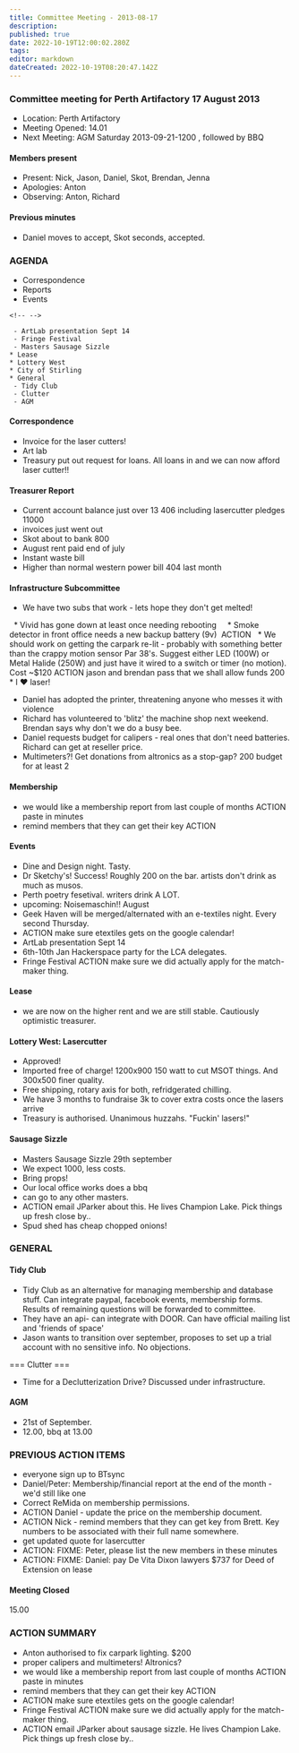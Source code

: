 ```yaml
---
title: Committee Meeting - 2013-08-17
description: 
published: true
date: 2022-10-19T12:00:02.280Z
tags: 
editor: markdown
dateCreated: 2022-10-19T08:20:47.142Z
---
```


### Committee meeting for Perth Artifactory 17 August 2013

-   Location: Perth Artifactory
-   Meeting Opened: 14.01
-   Next Meeting: AGM Saturday 2013-09-21-1200 , followed by BBQ

#### Members present

-   Present: Nick, Jason, Daniel, Skot, Brendan, Jenna
-   Apologies: Anton
-   Observing: Anton, Richard

#### Previous minutes

-   Daniel moves to accept, Skot seconds, accepted.

### AGENDA

-   Correspondence
-   Reports
-   Events

```{=html}
<!-- -->
```
     - ArtLab presentation Sept 14
     - Fringe Festival
     - Masters Sausage Sizzle
    * Lease
    * Lottery West 
    * City of Stirling
    * General
     - Tidy Club
     - Clutter
     - AGM

#### Correspondence

-   Invoice for the laser cutters!
-   Art lab
-   Treasury put out request for loans. All loans in and we can now afford laser cutter!!

#### Treasurer Report

-   Current account balance just over 13 406 including lasercutter pledges 11000
-   invoices just went out
-   Skot about to bank 800
-   August rent paid end of july
-   Instant waste bill
-   Higher than normal western power bill 404 last month

#### Infrastructure Subcommittee

-   We have two subs that work - lets hope they don't get melted!  

  \* Vivid has gone down at least once needing rebooting     \* Smoke detector in front office needs a new backup battery (9v)  ACTION   \* We should work on getting the carpark re-lit - probably with something better than the crappy motion sensor Par 38's. Suggest either LED (100W) or Metal Halide (250W) and just have it wired to a switch or timer (no motion). Cost \~\$120 ACTION jason and brendan pass that we shall allow funds 200   \* I ❤ laser!

-   Daniel has adopted the printer, threatening anyone who messes it with violence
-   Richard has volunteered to 'blitz' the machine shop next weekend. Brendan says why don't we do a busy bee.
-   Daniel requests budget for calipers - real ones that don't need batteries. Richard can get at reseller price.
-   Multimeters?! Get donations from altronics as a stop-gap? 200 budget for at least 2

#### Membership

-   we would like a membership report from last couple of months ACTION paste in minutes
-   remind members that they can get their key ACTION

#### Events

-   Dine and Design night. Tasty.
-   Dr Sketchy's! Success! Roughly 200 on the bar. artists don't drink as much as musos.
-   Perth poetry fesetival. writers drink A LOT.
-   upcoming: Noisemaschin!! August
-   Geek Haven will be merged/alternated with an e-textiles night. Every second Thursday.
-   ACTION make sure etextiles gets on the google calendar!
-   ArtLab presentation Sept 14
-   6th-10th Jan Hackerspace party for the LCA delegates.
-   Fringe Festival ACTION make sure we did actually apply for the match-maker thing.

#### Lease

-   we are now on the higher rent and we are still stable. Cautiously optimistic treasurer.

#### Lottery West: Lasercutter

-   Approved!
-   Imported free of charge! 1200x900 150 watt to cut MSOT things. And 300x500 finer quality.
-   Free shipping, rotary axis for both, refridgerated chilling.
-   We have 3 months to fundraise 3k to cover extra costs once the lasers arrive
-   Treasury is authorised. Unanimous huzzahs. "Fuckin' lasers!"

#### Sausage Sizzle

-   Masters Sausage Sizzle 29th september
-   We expect 1000, less costs.
-   Bring props!
-   Our local office works does a bbq
-   can go to any other masters.
-   ACTION email JParker about this. He lives Champion Lake. Pick things up fresh close by..
-   Spud shed has cheap chopped onions!

### GENERAL

#### Tidy Club

-   Tidy Club as an alternative for managing membership and database stuff. Can integrate paypal, facebook events, membership forms. Results of remaining questions will be forwarded to committee.
-   They have an api- can integrate with DOOR. Can have official mailing list and 'friends of space'
-   Jason wants to transition over september, proposes to set up a trial account with no sensitive info. No objections.

=== Clutter ===

-   Time for a Declutterization Drive? Discussed under infrastructure.

#### AGM

-   21st of September.
-   12.00, bbq at 13.00

### PREVIOUS ACTION ITEMS

-   everyone sign up to BTsync
-   Daniel/Peter: Membership/financial report at the end of the month - we'd still like one
-   Correct ReMida on membership permissions.
-   ACTION Daniel - update the price on the membership document.
-   ACTION Nick - remind members that they can get key from Brett. Key numbers to be associated with their full name somewhere.
-   get updated quote for lasercutter
-   ACTION: FIXME: Peter, please list the new members in these minutes
-   ACTION: FIXME: Daniel: pay De Vita Dixon lawyers \$737 for Deed of Extension on lease

#### Meeting Closed

15.00

### ACTION SUMMARY

-   Anton authorised to fix carpark lighting. \$200
-   proper calipers and multimeters! Altronics?
-   we would like a membership report from last couple of months ACTION paste in minutes
-   remind members that they can get their key ACTION
-   ACTION make sure etextiles gets on the google calendar!
-   Fringe Festival ACTION make sure we did actually apply for the match-maker thing.
-   ACTION email JParker about sausage sizzle. He lives Champion Lake. Pick things up fresh close by..
